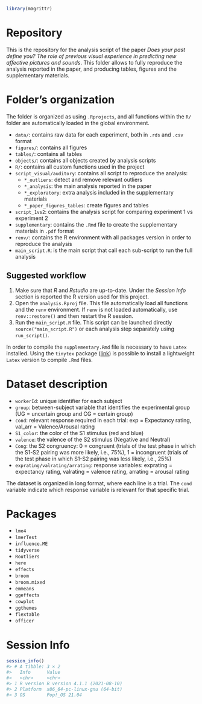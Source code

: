 
``` r
library(magrittr)
```

<!-- README.md is generated from README.Rmd. Please edit that file -->

# Repository

This is the repository for the analysis script of the paper *Does your
past define you? The role of previous visual experience in predicting
new affective pictures and sounds*. This folder allows to fully
reproduce the analysis reported in the paper, and producing tables,
figures and the supplementary materials.

# Folder’s organization

The folder is organized as using `.Rprojects`, and all functions within
the `R/` folder are automatically loaded in the global environment.

-   `data/`: contains raw data for each experiment, both in `.rds` and
    `.csv` format
-   `figures/`: contains all figures
-   `tables/`: contains all tables
-   `objects/`: contains all objects created by analysis scripts
-   `R/`: contains all custom functions used in the project
-   `script_visual/auditory`: contains all script to reproduce the
    analysis:
    -   `*_outliers`: detect and remove relevant outliers
    -   `*_analysis`: the main analysis reported in the paper
    -   `*_exploratory`: extra analysis included in the supplementary
        materials
    -   `*_paper_figures_tables`: create figures and tables
-   `script_1vs2`: contains the analysis script for comparing experiment
    1 vs experiment 2
-   `supplementary`: contains the `.Rmd` file to create the
    supplementary materials in `.pdf` format
-   `renv/`: contains the R environment with all packages version in
    order to reproduce the analysis
-   `main_script.R`: is the main script that call each sub-script to run
    the full analysis

## Suggested workflow

1.  Make sure that *R* and *Rstudio* are up-to-date. Under the *Session
    Info* section is reported the R version used for this project.
2.  Open the `analysis.Rproj` file. This file automatically load all
    functions and the `renv` environment. If `renv` is not loaded
    automatically, use `renv::restore()` and then restart the R session.
3.  Run the `main_script.R` file. This script can be launched directly
    `source("main_script.R")` or each analysis step separately using
    `run_script()`.

In order to compile the `supplementary.Rmd` file is necessary to have
`Latex` installed. Using the `tinytex` package
([link](https://yihui.org/tinytex/)) is possible to install a
lightweight `Latex` version to compile `.Rmd` files.

# Dataset description

-   `workerId`: unique identifier for each subject
-   `group`: between-subject variable that identifies the experimental
    group (UG = uncertain group and CG = certain group)
-   `cond`: relevant response required in each trial: exp = Expectancy
    rating, val_arr = Valence/Arousal rating
-   `S1_color`: the color of the S1 stimulus (red and blue)
-   `valence`: the valence of the S2 stimulus (Negative and Neutral)
-   `Cong`: the S2 congruency: 0 = congruent (trials of the test phase
    in which the S1-S2 pairing was more likely, i.e., 75%), 1 =
    incongruent (trials of the test phase in which S1-S2 pairing was
    less likely, i.e., 25%)
-   `exprating/valrating/arrating`: response variables: exprating =
    expectancy rating, valrating = valence rating, arrating = arousal
    rating

The dataset is organized in long format, where each line is a trial. The
`cond` variable indicate which response variable is relevant for that
specific trial.

# Packages

-   `lme4`
-   `lmerTest`
-   `influence.ME`
-   `tidyverse`
-   `Routliers`
-   `here`
-   `effects`
-   `broom`
-   `broom.mixed`
-   `emmeans`
-   `ggeffects`
-   `cowplot`
-   `ggthemes`
-   `flextable`
-   `officer`

# Session Info

``` r
session_info()
#> # A tibble: 3 × 2
#>   Info      Value                       
#>   <chr>     <chr>                       
#> 1 R version R version 4.1.1 (2021-08-10)
#> 2 Platform  x86_64-pc-linux-gnu (64-bit)
#> 3 OS        Pop!_OS 21.04
```

